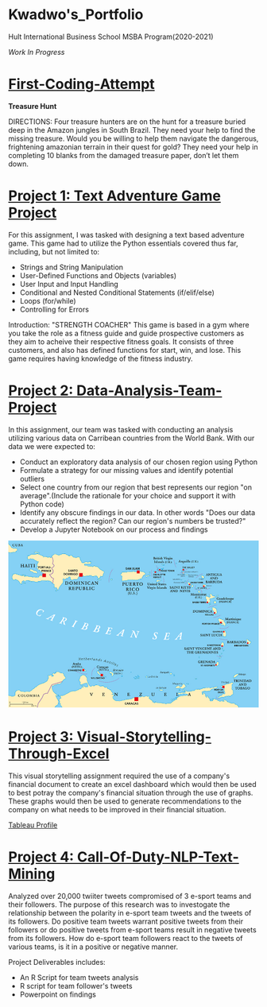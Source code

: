 # Kwadwo's_Portfolio
Hult International Business School MSBA Program(2020-2021)

*Work In Progress*

# [First-Coding-Attempt](https://github.com/kwadwo-kyei/First-Coding-Attempt)
**Treasure Hunt**

DIRECTIONS: Four treasure hunters are on the hunt for a treasure buried deep in the Amazon jungles in South Brazil. They need your help to find the missing treasure. Would you be willing to help them navigate the dangerous, frightening amazonian terrain in their quest for gold? They need your help in completing 10 blanks from the damaged treasure paper, don’t let them down.

# [Project 1: Text Adventure Game Project](https://github.com/kwadwo-kyei/Text-Adventure-Game-Project)
For this assignment, I was tasked with designing a text based adventure game. This game had to utilize the Python essentials covered thus far, including, but not limited to: 
- Strings and String Manipulation
- User-Defined Functions and Objects (variables)
- User Input and Input Handling
- Conditional and Nested Conditional Statements (if/elif/else)
- Loops (for/while)
- Controlling for Errors

Introduction: "STRENGTH COACHER"
    This game is based in a gym where you take the role as a fitness guide and guide prospective customers as they aim to acheive their respective fitness goals. It consists of three customers, and also has defined functions for start, win, and lose. This game requires having knowledge of the fitness industry.

# [Project 2: Data-Analysis-Team-Project](https://github.com/kwadwo-kyei/Data-Analysis-Team-Project)

In this assignment, our team was tasked with conducting an analysis utilizing various data on Carribean countries from the World Bank. With our data we were expected to:

* Conduct an exploratory data analysis of our chosen region using Python
* Formulate a strategy for our missing values and identify potential outliers
* Select one country from our region that best represents our region "on average".(Include the rationale for your choice and support it with Python code)
* Identify any obscure findings in our data. In other words "Does our data accurately reflect the region? Can our region's numbers be trusted?"
* Develop a Jupyter Notebook on our process and findings 

![Carribean Map](https://github.com/kwadwo-kyei/Kwadwo_Portfolio/blob/main/image/GITHUB%20PIC.png)


# [Project 3: Visual-Storytelling-Through-Excel](https://github.com/kwadwo-kyei/Visual-Storytelling-Through-Excel)
This visual storytelling assignment required the use of a company's financial document to
create an excel dashboard which would then be used to best potray the company's financial
situation through the use of graphs. These graphs would then be used to generate recommendations 
to the company on what needs to be improved in their financial situation.

[Tableau Profile](https://public.tableau.com/profile/kwadwo1887#!/)

# [Project 4: Call-Of-Duty-NLP-Text-Mining](https://github.com/kwadwo-kyei/Call-Of-Duty-NLP-Text-Mining)
Analyzed over 20,000 twiiter tweets compromised of 3 e-sport teams and their followers. The purpose of this research was to investogate the relationship between the polarity in e-sport team tweets and the tweets of its followers. Do positive team tweets warrant positive tweets from their followers or do positive tweets from e-sport teams result in negative tweets from its followers. How do e-sport team followers react to the tweets of various teams, is it in a positive or negative manner.

Project Deliverables includes:
- An R Script for team tweets analysis
- R script for team follower's tweets
- Powerpoint on findings
